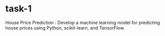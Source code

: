 # task-1
House Price Prediction :
Develop a machine learning model for
predicting house prices using Python,
scikit-learn, and TensorFlow.
